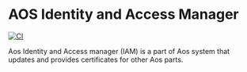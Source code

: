 
# AOS Identity and Access Manager

[![CI](https://github.com/aoscloud/aos_iamanager/workflows/CI/badge.svg)](https://github.com/aoscloud/aos_iamanager/ctions?query=workflow%3ACI)

Aos Identity and Access manager (IAM) is a part of Aos system that updates and provides certificates for other Aos parts.

